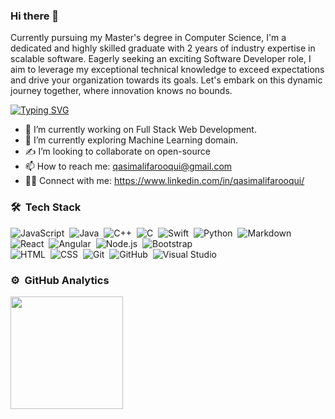 ### Hi there 👋

Currently pursuing my Master's degree in Computer Science, I'm a dedicated and highly skilled graduate with 2 years of industry expertise in scalable software. Eagerly seeking an exciting Software Developer role, I aim to leverage my exceptional technical knowledge to exceed expectations and drive your organization towards its goals. Let's embark on this dynamic journey together, where innovation knows no bounds.

[![Typing SVG](https://readme-typing-svg.herokuapp.com?font=Architects+Daughter&color=8B6F9E&size=32&lines=Hey!+It's+Qasim!;I'm+a+Software+Developer!!!;Working+as+Full+Stack+Dev;Interested+in+ML+and+AI)](https://git.io/typing-svg)

- 🔭 I’m currently working on Full Stack Web Development.
- 🌱 I’m currently exploring Machine Learning domain.
- ✍️ I’m looking to collaborate on open-source
- 📫 How to reach me: qasimalifarooqui@gmail.com
- 🤝🏻 Connect with me: https://www.linkedin.com/in/qasimalifarooqui/

### 🛠 &nbsp;Tech Stack

![JavaScript](https://img.shields.io/badge/-JavaScript-05122A?style=flat&logo=javascript)&nbsp;
![Java](https://img.shields.io/badge/-Java-05122A?style=flat&logo=Java&logoColor=FFA518)&nbsp;
![C++](https://img.shields.io/badge/-C++-05122A?style=flat&logo=C%2B%2B&logoColor=00599C)&nbsp;
![C](https://img.shields.io/badge/-C-05122A?style=flat&logo=C&logoColor=A8B9CC)&nbsp;
![Swift](https://img.shields.io/badge/swift-F54A2A?style=flat&logo=swift&logoColor=white)&nbsp;
![Python](https://img.shields.io/badge/-Python-05122A?style=flat&logo=python)&nbsp;
![Markdown](https://img.shields.io/badge/-Markdown-05122A?style=flat&logo=markdown)\
![React](https://img.shields.io/badge/-React-05122A?style=flat&logo=react)&nbsp;
![Angular](https://img.shields.io/badge/-Angular-05122A?style=flat&logo=angular)&nbsp;
![Node.js](https://img.shields.io/badge/-Node.js-05122A?style=flat&logo=node.js)&nbsp;
![Bootstrap](https://img.shields.io/badge/-Bootstrap-05122A?style=flat&logo=bootstrap&logoColor=563D7C)\
![HTML](https://img.shields.io/badge/-HTML-05122A?style=flat&logo=HTML5)&nbsp;
![CSS](https://img.shields.io/badge/-CSS-05122A?style=flat&logo=CSS3&logoColor=1572B6)&nbsp;
![Git](https://img.shields.io/badge/-Git-05122A?style=flat&logo=git)&nbsp;
![GitHub](https://img.shields.io/badge/-GitHub-05122A?style=flat&logo=github)&nbsp;
![Visual Studio](https://img.shields.io/badge/-Visual%20Studio-05122A?style=flat&logo=visual-studio&logoColor=007ACC)&nbsp;

### ⚙️ &nbsp;GitHub Analytics

<p>
<a href="https://github.com/QasimAliFarooqui">
<img height="180em" src="https://github-readme-stats-eight-theta.vercel.app/api/top-langs/?username=QasimAliFarooqui&layout=compact&langs_count=8&theme=algolia"/>
</a>
</p>
